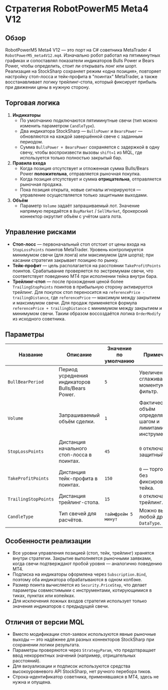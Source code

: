 # Стратегия RobotPowerM5 Meta4 V12

## Обзор
RobotPowerM5 Meta4 V12 — это порт на C# советника MetaTrader 4 `RobotPowerM5_meta4V12.mq4`. Изначально робот работал на
пятиминутных графиках и сопоставлял показатели индикаторов Bulls Power и Bears Power, чтобы определить, стоит ли открывать
лонг или шорт. Реализация на StockSharp сохраняет режим «одна позиция», повторяет настройку стоп-лосса и тейк-профита в
"поинтах" MetaTrader, а также восстанавливает логику трейлинг-стопа, который фиксирует прибыль при движении цены в нужную сторону.

## Торговая логика
1. **Индикаторы**
   - По умолчанию подключаются пятиминутные свечи (тип можно изменить параметром `CandleType`).
   - Два индикатора StockSharp — `BullsPower` и `BearsPower` — обновляются на каждой завершённой свече с заданным периодом.
   - Сумма `BullsPower + BearsPower` сохраняется с задержкой в одну свечу, чтобы воспроизвести вызовы `shift=1` из MQL, где
     используется только полностью закрытый бар.
2. **Правила входа**
   - Когда позиция отсутствует и отложенная сумма Bulls/Bears Power **положительна**, отправляется рыночная покупка.
   - Когда позиция отсутствует и сумма **отрицательна**, отправляется рыночная продажа.
   - Пока позиция открыта, новые сигналы игнорируются — управление осуществляется только защитными выходами.
3. **Объём**
   - Параметр `Volume` задаёт запрашиваемый лот. Значение напрямую передаётся в `BuyMarket` / `SellMarket`, брокерский коннектор
     округлит объём с учётом шага лота.

## Управление рисками
- **Стоп-лосс** — первоначальный стоп отстоит от цены входа на `StopLossPoints` поинтов MetaTrader. Уровень контролируется
  минимумом свечи (для лонга) или максимумом (для шорта); при касании стратегия закрывает позицию по рынку.
- **Тейк-профит** — цель располагается на расстоянии `TakeProfitPoints` поинтов. Срабатывание проверяется по экстремумам свечи,
  что соответствует поведению MT4 при исполнении тейка внутри бара.
- **Трейлинг-стоп** — после прохождения ценой более `TrailingStopPoints` поинтов в прибыльную сторону активируется трейлинг.
  Для покупок стоп переносится на `referencePrice - trailingDistance`, где `referencePrice` — максимум между закрытием и максимумом
  свечи. Для продаж применяется формула `referencePrice + trailingDistance` с минимумом между закрытием и минимумом свечи.
  Таким образом воссоздаётся логика `OrderModify` из исходного советника.

## Параметры
| Название | Описание | Значение по умолчанию | Примечания |
| --- | --- | --- | --- |
| `BullBearPeriod` | Период усреднения индикаторов Bulls/Bears Power. | `5` | Увеличение сглаживает моментум-фильтр. |
| `Volume` | Запрашиваемый объём сделки. | `1` | Фактический объём определяется шагом и лимитами инструмента. |
| `StopLossPoints` | Дистанция начального стоп-лосса в поинтах. | `45` | `0` отключает защитный стоп. |
| `TakeProfitPoints` | Дистанция тейк-профита в поинтах. | `150` | `0` — торговля без фиксированного тейка. |
| `TrailingStopPoints` | Дистанция трейлинг-стопа. | `15` | `0` отключает трейлинг. |
| `CandleType` | Тип свечей для расчётов. | `таймфрейм 5 минут` | Можно выбрать любой другой `DataType`. |

## Особенности реализации
- Все уровни управления позицией (стоп, тейк, трейлинг) хранятся внутри стратегии. Закрытие выполняется рыночными заявками,
  когда свечи подтверждают пробой уровня — аналогично поведению MT4.
- Подписка на индикаторы оформлена через `Subscription.Bind`, поэтому оба индикатора обрабатываются в одном колбэке.
- Размер поинта вычисляется из `Security.PriceStep`, что делает параметры совместимыми с инструментами, котирующимися в тиках,
  пунктах или копейках.
- Для исключения ложных входов стратегия использует только значения индикаторов с предыдущей свечи.

## Отличия от версии MQL
- Вместо модификации стоп-заявок используются явные рыночные выходы — это надёжнее для разных коннекторов StockSharp при
  сохранении логики результата.
- Параметры проверяются через `StrategyParam`, что предотвращает ввод некорректных значений (например, отрицательных расстояний).
- Для визуализации и подписок используются средства высокоуровневого API StockSharp, нет ручного перебора тиков.
- Строка-идентификатор советника, применявшаяся в MT4, здесь не нужна и опущена.

